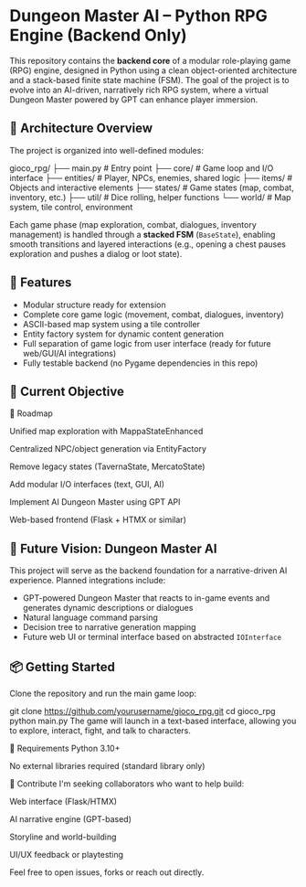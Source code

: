 # Dungeon Master AI – Python RPG Engine (Backend Only)

This repository contains the **backend core** of a modular role-playing game (RPG) engine, designed in Python using a clean object-oriented architecture and a stack-based finite state machine (FSM). The goal of the project is to evolve into an AI-driven, narratively rich RPG system, where a virtual Dungeon Master powered by GPT can enhance player immersion.

## 🧱 Architecture Overview

The project is organized into well-defined modules:

gioco_rpg/
├── main.py # Entry point 
├── core/ # Game loop and I/O interface 
├── entities/ # Player, NPCs, enemies, shared logic 
├── items/ # Objects and interactive elements 
├── states/ # Game states (map, combat, inventory, etc.) 
├── util/ # Dice rolling, helper functions 
└── world/ # Map system, tile control, environment


Each game phase (map exploration, combat, dialogues, inventory management) is handled through a **stacked FSM** (`BaseState`), enabling smooth transitions and layered interactions (e.g., opening a chest pauses exploration and pushes a dialog or loot state).

## 🧠 Features

- Modular structure ready for extension
- Complete core game logic (movement, combat, dialogues, inventory)
- ASCII-based map system using a tile controller
- Entity factory system for dynamic content generation
- Full separation of game logic from user interface (ready for future web/GUI/AI integrations)
- Fully testable backend (no Pygame dependencies in this repo)

## 🚧 Current Objective


📅 Roadmap


 Unified map exploration with MappaStateEnhanced

 Centralized NPC/object generation via EntityFactory

 Remove legacy states (TavernaState, MercatoState)

 Add modular I/O interfaces (text, GUI, AI)

 Implement AI Dungeon Master using GPT API

 Web-based frontend (Flask + HTMX or similar)



## 🧠 Future Vision: Dungeon Master AI

This project will serve as the backend foundation for a narrative-driven AI experience. Planned integrations include:

- GPT-powered Dungeon Master that reacts to in-game events and generates dynamic descriptions or dialogues
- Natural language command parsing
- Decision tree to narrative generation mapping
- Future web UI or terminal interface based on abstracted `IOInterface`

## 📦 Getting Started

Clone the repository and run the main game loop:

git clone https://github.com/yourusername/gioco_rpg.git
cd gioco_rpg
python main.py
The game will launch in a text-based interface, allowing you to explore, interact, fight, and talk to characters.

🧪 Requirements
Python 3.10+

No external libraries required (standard library only)


🙌 Contribute
I'm seeking collaborators who want to help build:

Web interface (Flask/HTMX)

AI narrative engine (GPT-based)

Storyline and world-building

UI/UX feedback or playtesting

Feel free to open issues, forks or reach out directly.
